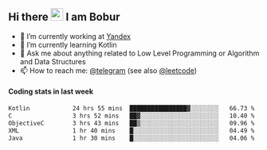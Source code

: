 ## Hi there <img src="https://media.giphy.com/media/hvRJCLFzcasrR4ia7z/giphy.gif" width="25px" height="25px"> I am Bobur

- :briefcase: I’m currently working at [Yandex](https://yandex.ru/)
- :seedling: I’m currently learning Kotlin
- :speech_balloon: Ask me about anything related to Low Level Programming or Algorithm and Data Structures
- :mailbox: How to reach me: [@telegram](https://t.me/octoant) (see also [@leetcode](https://leetcode.com/octoant/))    

#### Coding stats in last week

<!--START_SECTION:waka-->

```txt
Kotlin            24 hrs 55 mins  ████████████████▓░░░░░░░░   66.73 %
C                 3 hrs 52 mins   ██▓░░░░░░░░░░░░░░░░░░░░░░   10.40 %
ObjectiveC        3 hrs 43 mins   ██▒░░░░░░░░░░░░░░░░░░░░░░   09.96 %
XML               1 hr 40 mins    █░░░░░░░░░░░░░░░░░░░░░░░░   04.49 %
Java              1 hr 30 mins    █░░░░░░░░░░░░░░░░░░░░░░░░   04.06 %
```

<!--END_SECTION:waka-->
